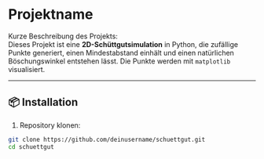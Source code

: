 # Projektname

Kurze Beschreibung des Projekts:  
Dieses Projekt ist eine **2D-Schüttgutsimulation** in Python, die zufällige Punkte generiert, einen Mindestabstand einhält und einen natürlichen Böschungswinkel entstehen lässt. Die Punkte werden mit `matplotlib` visualisiert.

---

## 📦 Installation

1. Repository klonen:

```bash
git clone https://github.com/deinusername/schuettgut.git
cd schuettgut
